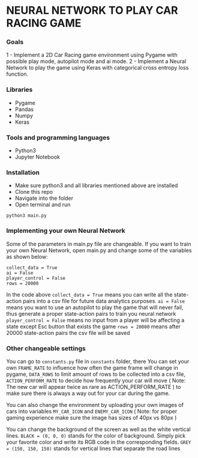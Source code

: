 # NEURAL NETWORK TO PLAY CAR RACING GAME

### Goals

1 - Implement a 2D Car Racing game environment using Pygame with possible play mode, autopilot mode and ai mode.
2 - Implement a Neural Network to play the game using Keras with categorical cross entropy loss function.

### Libraries

- Pygame
- Pandas
- Numpy
- Keras

### Tools and programming languages

- Python3
- Jupyter Notebook

### Installation

- Make sure python3 and all libraries mentioned above are installed
- Clone this repo
- Navigate into the folder
- Open terminal and run

```
python3 main.py
```

### Implementing your own Neural Network

Some of the parameters in main.py file are changeable. If you want to train your own Neural Network, open main.py and change some of the variables as shown below:

```
collect_data = True
ai = False
player_control = False
rows = 20000
```

In the code above
`collect_data = True` means you can write all the state-action pairs into a csv file for future data analytics purposes.
`ai = False` means you want to use an autopilot to play the game that will never fail, thus generate a proper state-action pairs to train you neural network
`player_control = False` means no input from a player will be affecting a state except Esc button that exists the game
`rows = 20000` means after 20000 state-action pairs the csv file will be saved

### Other changeable settings

You can go to `constants.py` file in `constants` folder, there You can set your own `FRAME_RATE` to influence how often the game frame will change in pygame, `DATA_ROWS` to limit amount of rows to be collected into a csv file, `ACTION_PERFORM_RATE` to decide how frequently your car will move ( Note: The new car will appear twice as rare as ACTION_PERFORM_RATE ) to make sure there is always a way out for your car during the game.

You can also change the environment by uploading your own images of cars into variables `MY_CAR_ICON` and `ENEMY_CAR_ICON` ( Note: for proper gaming experience make sure the image has sizes of 40px vs 80px )

You can change the background of the screen as well as the white vertical lines.
`BLACK = (0, 0, 0)` stands for the color of background. Simply pick your favorite color and write its RGB code in the corresponding fields. `GREY = (150, 150, 150)` stands for vertical lines that separate the road lines